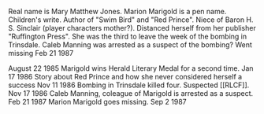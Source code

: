 Real name is Mary Matthew Jones. Marion Marigold is a pen name.
Children's write. Author of "Swim Bird" and "Red Prince". Niece of Baron H. S. Sinclair (player characters mother?).
Distanced herself from her publisher "Ruffington Press". She was the third to leave the week of the bombing in Trinsdale.
Caleb Manning was arrested as a suspect of the bombing?
Went missing Feb 21 1987

August 22 1985 Marigold wins Herald Literary Medal for a second time.
Jan 17 1986 Story about Red Prince and how she never considered herself a success
Nov 11 1986 Bombing in Trinsdale killed four. Suspected [[RLCF]].
Nov 17 1986 Caleb Manning, coleague of Marigold is arrested as a suspect.
Feb 21 1987 Marion Marigold goes missing.
Sep 2 1987 